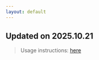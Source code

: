 ```yaml
---
layout: default
---
```


## Updated on 2025.10.21
> Usage instructions: [here](./docs/README.md#usage)

